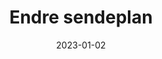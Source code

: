 ---
title: "Endre sendeplan"
linkTitle: "Sendeplan"
date: 2023-01-02
weight: 2
description: >
  En forklaring av hvordan å endre sendeplanen for automatiske opptak.
---